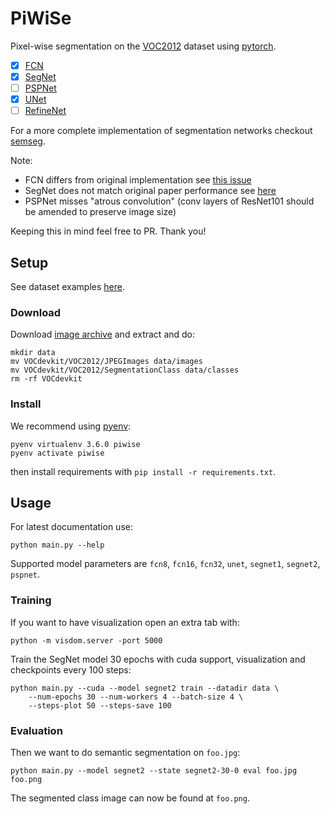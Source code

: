 # PiWiSe

Pixel-wise segmentation on the [VOC2012][dataset] dataset using
[pytorch][pytorch].

- [x] [FCN](https://arxiv.org/abs/1605.06211)
- [x] [SegNet](https://arxiv.org/abs/1511.00561)
- [ ] [PSPNet](https://arxiv.org/abs/1612.01105)
- [x] [UNet](https://arxiv.org/abs/1505.04597)
- [ ] [RefineNet](https://arxiv.org/abs/1611.06612)

For a more complete implementation of segmentation networks checkout [semseg](https://github.com/meetshah1995/pytorch-semseg).

Note:

- FCN differs from original implementation see [this issue](https://github.com/bodokaiser/piwise/issues/4)
- SegNet does not match original paper performance see [here](https://github.com/bodokaiser/piwise/issues/3)
- PSPNet misses "atrous convolution" (conv layers of ResNet101 should be amended to preserve image size)

Keeping this in mind feel free to PR. Thank you!

## Setup

See dataset examples [here][dataset_example].

### Download

Download [image archive][dataset_download] and extract and do:

```
mkdir data
mv VOCdevkit/VOC2012/JPEGImages data/images
mv VOCdevkit/VOC2012/SegmentationClass data/classes
rm -rf VOCdevkit
```

### Install

We recommend using [pyenv][pyenv]:

```
pyenv virtualenv 3.6.0 piwise
pyenv activate piwise
```

then install requirements with `pip install -r requirements.txt`.

## Usage

For latest documentation use:

```
python main.py --help
```

Supported model parameters are `fcn8`, `fcn16`, `fcn32`, `unet`, `segnet1`,
`segnet2`, `pspnet`.

### Training

If you want to have visualization open an extra tab with:

```
python -m visdom.server -port 5000
```

Train the SegNet model 30 epochs with cuda support, visualization
and checkpoints every 100 steps:

```
python main.py --cuda --model segnet2 train --datadir data \
    --num-epochs 30 --num-workers 4 --batch-size 4 \
    --steps-plot 50 --steps-save 100
```

### Evaluation


Then we want to do semantic segmentation on `foo.jpg`:

```
python main.py --model segnet2 --state segnet2-30-0 eval foo.jpg foo.png
```

The segmented class image can now be found at `foo.png`.

[pyenv]: https://github.com/pyenv/pyenv
[pytorch]: http://pytorch.org
[dataset]: http://host.robots.ox.ac.uk/pascal/VOC/
[dataset_example]: http://host.robots.ox.ac.uk/pascal/VOC/voc2012/segexamples
[dataset_download]: http://host.robots.ox.ac.uk/pascal/VOC/voc2012/VOCtrainval_11-May-2012.tar
